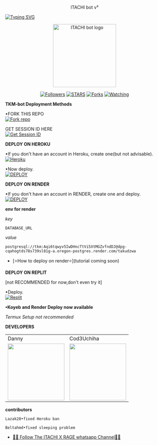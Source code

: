 <p align="center">
ITACHI bot v²
</p>

<a href="https://git.io/typing-svg"><img src="https://readme-typing-svg.demolab.com?font=Black+Ops+One&size=50&pause=1000&color=DAA520&center=true&width=910&height=100&lines=THANKS FOR CHOOSING +ITACHI-bot;MULTI+DEVICE+WHATSAPP+BOT" alt="Typing SVG" /></a>
  </p>

<p align="center">
  <a href="https://github.com/ITACHI-MD-pixel">
    <img alt="ITACHI bot logo" height="200" src="https://telegra.ph/file/d72a4c7f62821f1e72540.jpg">
  </a>
</p>

<p align="center">
  <a href="https://github.com/ITACHI-MD-pixel?tab=followers"><img title="Followers" src="https://img.shields.io/github/followers/ITACHI-MD-pixel?label=Followers&style=social"></a>
  <a href="https://github.com/ITACHI-MD-pixel/ITACHI-bot/stargazers/"><img title="STARS" src="https://img.shields.io/github/stars/ITACHI-MD-pixel/ITACHI-bot?&style=social"></a>
  <a href="https://github.com/ITACHI-MD-pixel/ITACHI-bot/network/members"><img title="Forks" src="https://img.shields.io/github/forks/ITACHI-MD-pixel/ITACHI-bot?style=social"></a>
  <a href="https://github.com/ITACHI-MD-pixel/ITACHI-bot/watchers"><img title="Watching" src="https://img.shields.io/github/watchers/ITACHI-MD-pixel/ITACHI-bot?label=Watching&style=social"></a>
</p>

 **TKM-bot Deployment Methods**

•FORK THIS REPO
 <br>
 <a href='https://github.com/ITACHI-MD-pixel/ITACHI-bot/fork' target="_blank"><img alt='Fork repo' src='https://img.shields.io/badge/Fork-black?style=for-the-badge&logo=git&logoColor=white'/></a>

 GET SESSION ID HERE
 <br>
 <a href='https://david-session-u27d.onrender.com' target="_blank"><img alt='Get Session ID' src='https://img.shields.io/badge/Get session id-blue?style=for-the-badge&logo=opencv&logoColor=white'/></a> 

**DEPLOY ON HEROKU**

•If you don't have an account in Heroku, create one(but not advisable).
   <br>
    <a href='https://signup.heroku.com/' target="_blank"><img alt='Heroku' src='https://img.shields.io/badge/-Create-purple?style=for-the-badge&logo=heroku&logoColor=white'/></a>

•Now deploy.
    <br>
    <a href='https://dashboard.heroku.com/new?template=https://github.com/Cod3Uchiha/TKM-bot' target="_blank"><img alt='DEPLOY' src='https://img.shields.io/badge/-DEPLOY-purple?style=for-the-badge&logo=heroku&logoColor=white'/></a>

**DEPLOY ON RENDER**

•If you don't have an account in RENDER, create one and deploy.
    <br>
    <a href='https://dashboard.render.com/select-repo?type=web' target="_blank"><img alt='DEPLOY' src='https://img.shields.io/badge/-DEPLOY-black?style=for-the-badge&logo=render&logoColor=white'/></a>

**env for render**

_key_

```
DATABASE_URL
```
_value_

```
postgresql://tkm:Aqi6tqwyv5IwDHncTtVi5XtMGZvfndDJ@dpg-cqahogtds78s739sl81g-a.oregon-postgres.render.com/takudzwa
```
* [⭐️How to deploy on render⭐️](tutorial coming soon)


**DEPLOY ON REPLIT**

[not RECOMMENDED for now,don't even try it]

•Deploy.
    <br>
    <a href='https://replit.com/github/ITACHI-MD-pixel/ITACHI-bot' target="_blank"><img alt='Replit' src='https://img.shields.io/badge/-Deploy-red?style=for-the-badge&logo=replit&logoColor=white'/></a>

**•Koyeb and Render Deploy now available**

_Termux Setup not recommended_

**DEVELOPERS**

<table>
  <tr>
    <td>Danny</td>
    <td>Cod3Uchiha</td>
  </tr>
  <tr>
    <td><a href="https://github.com/DannyAkintunde"><img src="https://avatars.githubusercontent.com/u/142972494?v=4" width="180"</td>
    <td><a href="https://github.com/ITACHI-MD-pixel"><img src="https://telegra.ph/file/d72a4c7f62821f1e72540.jpg" width="180"</td>
  </tr>
</table>

**contributors**

```
Lazak28•fixed Heroku ban
```
```
Beltahmd•fixed sleeping problem
```

* [🧑‍💻 Follow The ITACHI X RAGE whatsapp Channel🧑‍💻]("https://whatsapp.com/channel/0029VafgKHuDjiOa7y21kq37")



